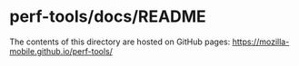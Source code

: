 # perf-tools/docs/README
The contents of this directory are hosted on GitHub pages: https://mozilla-mobile.github.io/perf-tools/
